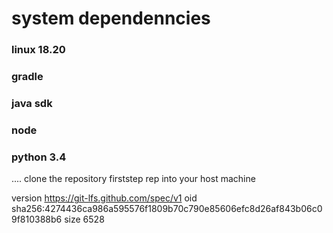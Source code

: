 # system dependenncies

### linux 18.20
### gradle 
### java sdk
### node 
### python 3.4 

....
clone the repository firststep rep into your host machine









version https://git-lfs.github.com/spec/v1
oid sha256:4274436ca986a595576f1809b70c790e85606efc8d26af843b06c09f810388b6
size 6528
